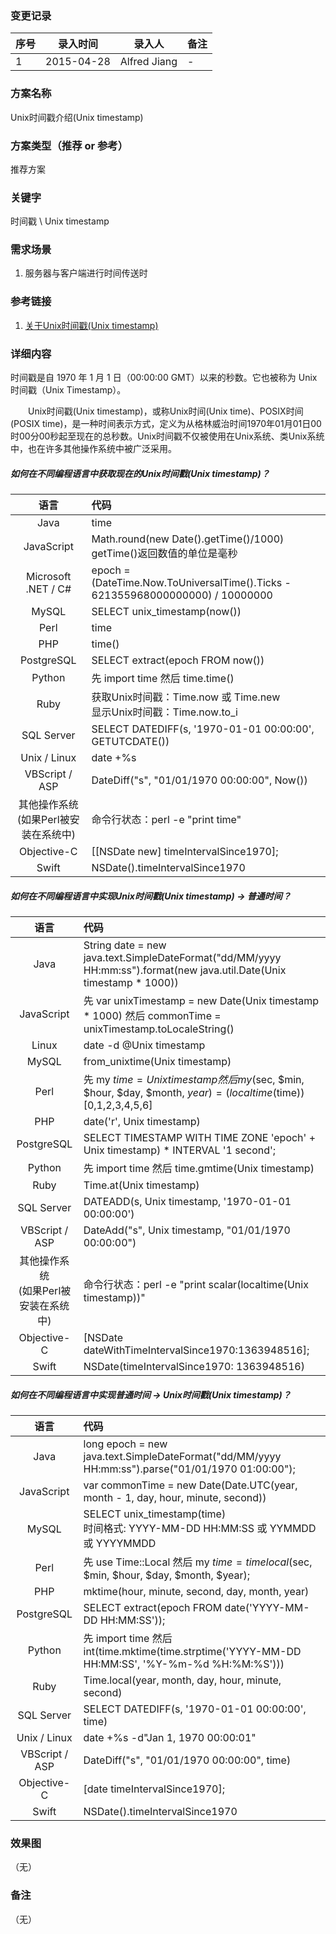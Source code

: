 ### 变更记录
| 序号 | 录入时间 | 录入人 | 备注 |
| -- | -- | -- | -- |
| 1 | 2015-04-28 | Alfred Jiang | - |

### 方案名称
Unix时间戳介绍(Unix timestamp)

### 方案类型（推荐 or 参考）
推荐方案

### 关键字
时间戳 \ Unix timestamp

### 需求场景
1. 服务器与客户端进行时间传送时

### 参考链接
1. [关于Unix时间戳(Unix timestamp)](http://unixtime.51240.com/)

### 详细内容

时间戳是自 1970 年 1 月 1 日（00:00:00 GMT）以来的秒数。它也被称为 Unix 时间戳（Unix Timestamp）。

　　Unix时间戳(Unix timestamp)，或称Unix时间(Unix time)、POSIX时间(POSIX time)，是一种时间表示方式，定义为从格林威治时间1970年01月01日00时00分00秒起至现在的总秒数。Unix时间戳不仅被使用在Unix系统、类Unix系统中，也在许多其他操作系统中被广泛采用。

##### 如何在不同编程语言中获取现在的Unix时间戳(Unix timestamp)？

| 语言  | 代码  |
|:-------------: |:---------------|
| Java | time |
| JavaScript | Math.round(new Date().getTime()/1000)<br/>getTime()返回数值的单位是毫秒 |
| Microsoft .NET / C# | epoch = (DateTime.Now.ToUniversalTime().Ticks - 621355968000000000) / 10000000 |
| MySQL | SELECT unix_timestamp(now()) |
| Perl | time |
| PHP | time() |
| PostgreSQL | SELECT extract(epoch FROM now()) |
| Python | 先 import time 然后 time.time() |
| Ruby | 获取Unix时间戳：Time.now 或 Time.new<br/>显示Unix时间戳：Time.now.to_i |
| SQL Server | SELECT DATEDIFF(s, '1970-01-01 00:00:00', GETUTCDATE()) |
| Unix / Linux | date +%s |
| VBScript / ASP | DateDiff("s", "01/01/1970 00:00:00", Now()) |
| 其他操作系统<br/>(如果Perl被安装在系统中) | 命令行状态：perl -e "print time" |
| Objective-C | [[NSDate new] timeIntervalSince1970]; |
| Swift | NSDate().timeIntervalSince1970 |

##### 如何在不同编程语言中实现Unix时间戳(Unix timestamp) → 普通时间？

| 语言  | 代码  |
|:-------------: |:---------------|
| Java | String date = new java.text.SimpleDateFormat("dd/MM/yyyy HH:mm:ss").format(new java.util.Date(Unix timestamp * 1000)) |
| JavaScript | 先 var unixTimestamp = new Date(Unix timestamp * 1000) 然后	commonTime = unixTimestamp.toLocaleString() |
| Linux | date -d @Unix timestamp |
| MySQL | from_unixtime(Unix timestamp) |
| Perl | 先 my $time = Unix timestamp 然后	my ($sec, $min, $hour, $day, $month, $year) = (localtime($time))[0,1,2,3,4,5,6] |
| PHP | date('r', Unix timestamp) |
| PostgreSQL | SELECT TIMESTAMP WITH TIME ZONE 'epoch' + Unix timestamp) * INTERVAL '1 second'; |
| Python | 先 import time 然后 time.gmtime(Unix timestamp) |
| Ruby | Time.at(Unix timestamp) |
| SQL Server | DATEADD(s, Unix timestamp, '1970-01-01 00:00:00') |
| VBScript / ASP | DateAdd("s", Unix timestamp, "01/01/1970 00:00:00") |
| 其他操作系统<br/>(如果Perl被安装在系统中) | 命令行状态：perl -e "print scalar(localtime(Unix timestamp))" |
| Objective-C | [NSDate dateWithTimeIntervalSince1970:1363948516]; |
| Swift | NSDate(timeIntervalSince1970: 1363948516) |

##### 如何在不同编程语言中实现普通时间 → Unix时间戳(Unix timestamp)？

| 语言  | 代码  |
|:-------------: |:---------------|
| Java | long epoch = new java.text.SimpleDateFormat("dd/MM/yyyy HH:mm:ss").parse("01/01/1970 01:00:00"); |
| JavaScript | var commonTime = new Date(Date.UTC(year, month - 1, day, hour, minute, second))
| MySQL | SELECT unix_timestamp(time)<br/>时间格式: YYYY-MM-DD HH:MM:SS 或 YYMMDD 或 YYYYMMDD |
| Perl | 先 use Time::Local 然后	my $time = timelocal($sec, $min, $hour, $day, $month, $year); |
| PHP | mktime(hour, minute, second, day, month, year) |
| PostgreSQL | SELECT extract(epoch FROM date('YYYY-MM-DD HH:MM:SS')); |
| Python | 先 import time 然后 int(time.mktime(time.strptime('YYYY-MM-DD HH:MM:SS', '%Y-%m-%d %H:%M:%S'))) |
| Ruby | Time.local(year, month, day, hour, minute, second) |
| SQL Server | SELECT DATEDIFF(s, '1970-01-01 00:00:00', time) |
| Unix / Linux | date +%s -d"Jan 1, 1970 00:00:01" |
| VBScript / ASP | DateDiff("s", "01/01/1970 00:00:00", time) |
| Objective-C | [date timeIntervalSince1970]; |
| Swift | NSDate().timeIntervalSince1970 |

### 效果图
（无）

### 备注
（无）
